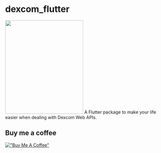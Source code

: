 # dexcom_flutter

<img src="https://i.postimg.cc/2jbSGwG5/dexcom-flutter-logo.png" width="250" height="300">
A Flutter package to make your life easier when dealing with Dexcom Web APIs.

## Buy me a coffee

[!["Buy Me A Coffee"](https://www.buymeacoffee.com/assets/img/custom_images/orange_img.png)](https://www.buymeacoffee.com/gcappon)
